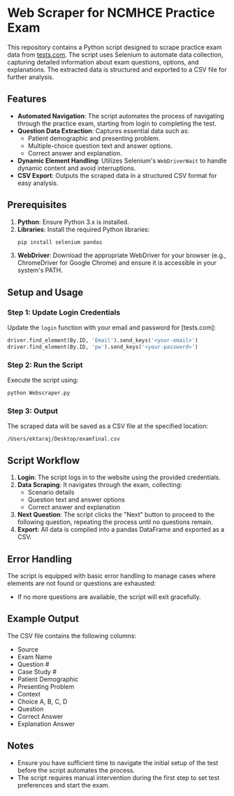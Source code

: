 # Web Scraper for NCMHCE Practice Exam

This repository contains a Python script designed to scrape practice exam data from [tests.com](https://www.tests.com). The script uses Selenium to automate data collection, capturing detailed information about exam questions, options, and explanations. The extracted data is structured and exported to a CSV file for further analysis.

## Features

- **Automated Navigation**: The script automates the process of navigating through the practice exam, starting from login to completing the test.
- **Question Data Extraction**: Captures essential data such as:
  - Patient demographic and presenting problem.
  - Multiple-choice question text and answer options.
  - Correct answer and explanation.
- **Dynamic Element Handling**: Utilizes Selenium's `WebDriverWait` to handle dynamic content and avoid interruptions.
- **CSV Export**: Outputs the scraped data in a structured CSV format for easy analysis.

## Prerequisites

1. **Python**: Ensure Python 3.x is installed.
2. **Libraries**: Install the required Python libraries:
   ```bash
   pip install selenium pandas
   ```
3. **WebDriver**: Download the appropriate WebDriver for your browser (e.g., ChromeDriver for Google Chrome) and ensure it is accessible in your system's PATH.

## Setup and Usage

### Step 1: Update Login Credentials
Update the `login` function with your email and password for [tests.com]:
```python
driver.find_element(By.ID, 'Email').send_keys('<your-email>')
driver.find_element(By.ID, 'pw').send_keys('<your-password>')
```

### Step 2: Run the Script
Execute the script using:
```bash
python Webscraper.py
```

### Step 3: Output
The scraped data will be saved as a CSV file at the specified location:
```plaintext
/Users/ektaraj/Desktop/examfinal.csv
```

## Script Workflow

1. **Login**: The script logs in to the website using the provided credentials.
2. **Data Scraping**: It navigates through the exam, collecting:
   - Scenario details
   - Question text and answer options
   - Correct answer and explanation
3. **Next Question**: The script clicks the "Next" button to proceed to the following question, repeating the process until no questions remain.
4. **Export**: All data is compiled into a pandas DataFrame and exported as a CSV.

## Error Handling

The script is equipped with basic error handling to manage cases where elements are not found or questions are exhausted:
- If no more questions are available, the script will exit gracefully.

## Example Output

The CSV file contains the following columns:
- Source
- Exam Name
- Question #
- Case Study #
- Patient Demographic
- Presenting Problem
- Context
- Choice A, B, C, D
- Question
- Correct Answer
- Explanation Answer

## Notes

- Ensure you have sufficient time to navigate the initial setup of the test before the script automates the process.
- The script requires manual intervention during the first step to set test preferences and start the exam.
